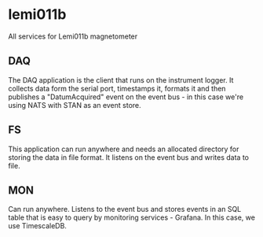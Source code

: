 # lemi011b
All services for Lemi011b magnetometer

## DAQ
The DAQ application is the client that runs on the instrument logger. It collects data form the serial port, timestamps it, formats it and then publishes a "DatumAcquired" event on the
event bus - in this case we're using NATS with STAN as an event store.

## FS
This application can run anywhere and needs an allocated directory for storing the data in file format. It listens on the event bus and writes data to file.

## MON
Can run anywhere. Listens to the event bus and stores events in an SQL table that is easy to query by monitoring services - Grafana. In this case, we use TimescaleDB.